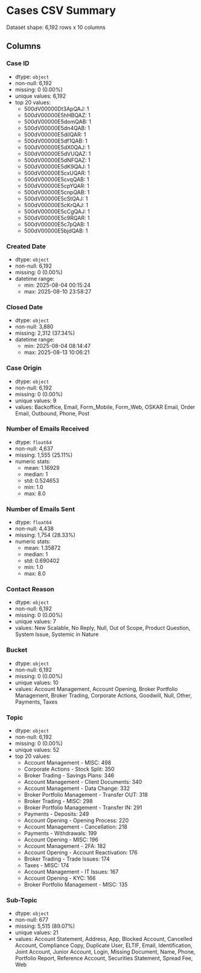 # Cases CSV Summary

Dataset shape: 6,192 rows x 10 columns

## Columns

### Case ID

- dtype: `object`
- non-null: 6,192
- missing: 0 (0.00%)
- unique values: 6,192
- top 20 values:
  - 500dV00000Dt3ApQAJ: 1
  - 500dV00000E5hHBQAZ: 1
  - 500dV00000E5domQAB: 1
  - 500dV00000E5dn4QAB: 1
  - 500dV00000E5diIQAR: 1
  - 500dV00000E5df1QAB: 1
  - 500dV00000E5dX0QAJ: 1
  - 500dV00000E5dVUQAZ: 1
  - 500dV00000E5dNFQAZ: 1
  - 500dV00000E5dK9QAJ: 1
  - 500dV00000E5cxUQAR: 1
  - 500dV00000E5cvqQAB: 1
  - 500dV00000E5cpYQAR: 1
  - 500dV00000E5cnpQAB: 1
  - 500dV00000E5cStQAJ: 1
  - 500dV00000E5cKrQAJ: 1
  - 500dV00000E5cCgQAJ: 1
  - 500dV00000E5c9RQAR: 1
  - 500dV00000E5c7pQAB: 1
  - 500dV00000E5bjdQAB: 1

### Created Date

- dtype: `object`
- non-null: 6,192
- missing: 0 (0.00%)
- datetime range:
  - min: 2025-08-04 00:15:24
  - max: 2025-08-10 23:58:27

### Closed Date

- dtype: `object`
- non-null: 3,880
- missing: 2,312 (37.34%)
- datetime range:
  - min: 2025-08-04 08:14:47
  - max: 2025-08-13 10:06:21

### Case Origin

- dtype: `object`
- non-null: 6,192
- missing: 0 (0.00%)
- unique values: 9
- values: Backoffice, Email, Form_Mobile, Form_Web, OSKAR Email, Order Email, Outbound, Phone, Post

### Number of Emails Received

- dtype: `float64`
- non-null: 4,637
- missing: 1,555 (25.11%)
- numeric stats:
  - mean: 1.16929
  - median: 1
  - std: 0.524653
  - min: 1.0
  - max: 8.0

### Number of Emails Sent

- dtype: `float64`
- non-null: 4,438
- missing: 1,754 (28.33%)
- numeric stats:
  - mean: 1.35872
  - median: 1
  - std: 0.690402
  - min: 1.0
  - max: 8.0

### Contact Reason

- dtype: `object`
- non-null: 6,192
- missing: 0 (0.00%)
- unique values: 7
- values: New Scalable, No Reply, Null, Out of Scope, Product Question, System Issue, Systemic in Nature

### Bucket

- dtype: `object`
- non-null: 6,192
- missing: 0 (0.00%)
- unique values: 10
- values: Account Management, Account Opening, Broker Portfolio Management, Broker Trading, Corporate Actions, Goodwill, Null, Other, Payments, Taxes

### Topic

- dtype: `object`
- non-null: 6,192
- missing: 0 (0.00%)
- unique values: 52
- top 20 values:
  - Account Management - MISC: 498
  - Corporate Actions - Stock Split: 350
  - Broker Trading - Savings Plans: 346
  - Account Management - Client Documents: 340
  - Account Management - Data Change: 332
  - Broker Portfolio Management - Transfer OUT: 318
  - Broker Trading - MISC: 298
  - Broker Portfolio Management - Transfer IN: 291
  - Payments - Deposits: 249
  - Account Opening - Opening Process: 220
  - Account Management - Cancellation: 218
  - Payments - Withdrawals: 199
  - Account Opening - MISC: 196
  - Account Management - 2FA: 182
  - Account Opening - Account Reactivation: 176
  - Broker Trading - Trade Issues: 174
  - Taxes - MISC: 174
  - Account Management - IT Issues: 167
  - Account Opening - KYC: 166
  - Broker Portfolio Management - MISC: 135

### Sub-Topic

- dtype: `object`
- non-null: 677
- missing: 5,515 (89.07%)
- unique values: 21
- values: Account Statement, Address, App, Blocked Account, Cancelled Account, Compliance Copy, Duplicate User, ELTIF, Email, Identification, Joint Account, Junior Account, Login, Missing Document, Name, Phone, Portfolio Report, Reference Account, Securities Statement, Spread Fee, Web
